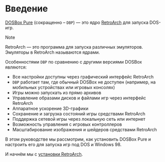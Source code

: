 # Введение

[DOSBox Pure](https://github.com/schellingb/dosbox-pure/) (сокращенно – `DBP`) — это ядро [RetroArch](https://retroarch.com) для запуска DOS-игр.

> [!NOTE]  
> RetroArch — это программа для запуска различных эмуляторов. Эмуляторы в RetroArch называются ядрами.

Особенностями `DBP` по сравнению с другими версиями DOSBox являются:

- Все настройки доступны через графический интерфейс RetroArch
- `DBP` работает там, где обычный DOSBox не доступен (например, на мобильных устройствах или игровых консолях)
- Игры можно запускать из прямо архивов
- Управление образами дисков и файлами игр через интерфейс RetroArch
- Аппаратное ускорение 3D-графики
- Сохранение и загрузка состояний игры средствами RetroArch
- Поддержка сетевой игры через локальную сеть или интернет
- Возможность управления с игровых контроллеров
- Масштабирование изображения и шейдеров средствами RetroArch

В этом руководстве мы рассмотрим, как установить DOSBox Pure и настроить его для запуска игр под DOS и Windows 98.

И начнём мы с [установки RetroArch](./retroarch/install.md).

